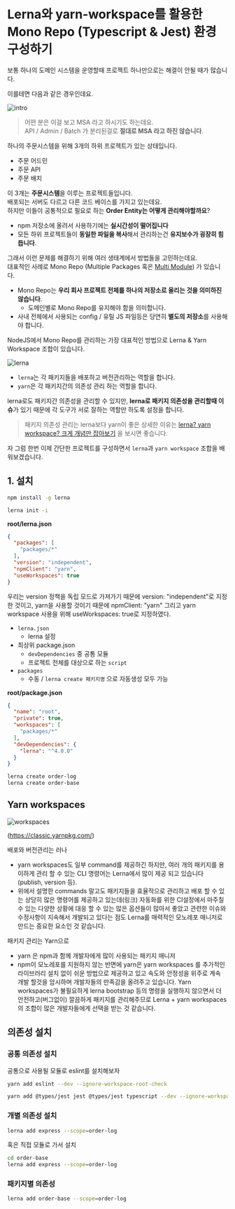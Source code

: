 # Lerna와 yarn-workspace를 활용한 Mono Repo (Typescript & Jest) 환경 구성하기 

보통 하나의 도메인 시스템을 운영할때 프로젝트 하나만으로는 해결이 안될 때가 많습니다.  
  
이를테면 다음과 같은 경우인데요.

![intro](./images/intro.png)

> 어떤 분은 이걸 보고 MSA 라고 하시기도 하는데요.  
> API / Admin / Batch 가 분리된걸로 **절대로 MSA 라고 하진 않습니다**.


하나의 주문시스템을 위해 3개의 하위 프로젝트가 있는 상태입니다.  

* 주문 어드민
* 주문 API
* 주문 배치

이 3개는 **주문시스템**을 이루는 프로젝트들입니다.  
배포되는 서버도 다르고 다른 코드 베이스를 가지고 있는데요.  
하지만 이들이 공통적으로 필요로 하는 **Order Entity는 어떻게 관리해야할까요**?  

* npm 저장소에 올려서 사용하기에는 **실시간성이 떨어집니다**
* 모든 하위 프로젝트들이 **동일한 파일을 복사**해서 관리하는건 **유지보수가 굉장히 힘듭니다**.  

그래서 이런 문제를 해결하기 위해 여러 생태계에서 방법들을 고민하는데요.  
대표적인 사례로 Mono Repo (Multiple Packages 혹은 [Multi Module](https://jojoldu.tistory.com/123)) 가 있습니다.

* Mono Repo는 **우리 회사 프로젝트 전체를 하나의 저장소로 올리는 것을 의미하진 않습니다**.
  * 도메인별로 Mono Repo를 유지해야 함을 의미합니다.
* 사내 전체에서 사용되는 config / 유틸 JS 파일등은 당연히 **별도의 저장소**를 사용해야 합니다.

NodeJS에서 Mono Repo를 관리하는 가장 대표적인 방법으로 Lerna & Yarn Workspace 조합이 있습니다.

![lerna](images/lerna.png)

* `lerna`는 각 패키지들을 배포하고 버전관리하는 역할을 합니다.
* `yarn`은 각 패키지간의 의존성 관리 하는 역할을 합니다.

lerna로도 패키지간 의존성을 관리할 수 있지만, **lerna로 패키지 의존성을 관리할때 이슈**가 있기 때문에 각 도구가 서로 잘하는 역할만 하도록 설정을 합니다.

> 패키지 의존성 관리는 lerna보다 yarn이 좋은 상세한 이유는 [lerna? yarn workspace? 크게 개념만 잡아보기](https://simsimjae.medium.com/monorepo-lerna-yarn-workspace-%ED%81%AC%EA%B2%8C-%EA%B0%9C%EB%85%90%EB%A7%8C-%EC%9E%A1%EC%95%84%EB%B3%B4%EA%B8%B0-c58bc4ba31fe) 을 보시면 좋습니다.

자 그럼 한번 이제 간단한 프로젝트를 구성하면서 `lerna`과 `yarn workspace` 조합을 배워보겠습니다.

## 1. 설치

```bash
npm install -g lerna
```

```bash
lerna init -i
```


**root/lerna.json**

```json
{
  "packages": [
    "packages/*"
  ],
  "version": "independent",
  "npmClient": "yarn",
  "useWorkspaces": true
}
```

우리는 version 정책을 독립 모드로 가져가기 때문에 version: "independent"로 지정한 것이고,
yarn을 사용할 것이기 때문에 npmClient: "yarn" 그리고 yarn workspace 사용을 위해 useWorkspaces: true로 지정하였다.

* `lerna.json`
    * lerna 설정
* 최상위 package.json
    * `devDependencies` 중 공통 모듈
    * 프로젝트 전체를 대상으로 하는 `script`
* `packages`
    * 수동 / `lerna create 패키지명` 으로 자동생성 모두 가능

**root/package.json**

```json
{
  "name": "root",
  "private": true,
  "workspaces": [
    "packages/*"
  ],
  "devDependencies": {
    "lerna": "^4.0.0"
  }
}
```    

```bash
lerna create order-log
lerna create order-base
```

## Yarn workspaces

![workspaces](./images/workspaces.png)

(https://classic.yarnpkg.com/)

배포와 버전관리는 러나 
* yarn workspaces도 일부 command를 제공하긴 하지만, 여러 개의 패키지를 용이하게 관리 할 수 있는 CLI 명령어는 Lerna에서 많이 제공 되고 있습니다(publish, version 등). 
* 위에서 설명한 commands 말고도 패키지들을 효율적으로 관리하고 배포 할 수 있는 상당히 많은 명령어를 제공하고 있는데(링크) 자동화를 위한 CI설정에서 마주칠 수 있는 다양한 상황에 대응 할 수 있는 많은 옵션들이 많아서 좋았고 관련한 이슈와 수정사항이 지속해서 개발되고 있다는 점도 Lerna를 매력적인 모노레포 매니저로 만드는 중요한 요소인 것 같습니다.

패키지 관리는 Yarn으로 
* yarn 은 npm과 함께 개발자에게 많이 사용되는 패키지 매니저 
* npm이 모노레포를 지원하지 않는 반면에 yarn은 yarn workspaces 를 추가적인 라이브러리 설치 없이 쉬운 방법으로 제공하고 있고 속도와 안정성을 위주로 계속 개발 할것을 암시하며 개발자들의 만족감을 올려주고 있습니다. 
  Yarn workspaces가 불필요하게 lerna bootstrap 등의 명령을 실행하지 않으면서 더 안전하고(버그없이) 깔끔하게 패키지를 관리해주므로 Lerna + yarn workspaces의 조합이 많은 개발자들에게 선택을 받는 것 같습니다.

## 의존성 설치

### 공통 의존성 설치

공통으로 사용될 모듈로 eslint를 설치해보자

```bash
yarn add eslint --dev --ignore-workspace-root-check
```

```bash
yarn add @types/jest jest @types/jest typescript --dev --ignore-workspace-root-check
```

### 개별 의존성 설치

```bash
lerna add express --scope=order-log
```

혹은 직접 모듈로 가서 설치

```bash
cd order-base
lerna add express --scope=order-log
```

### 패키지별 의존성

```bash
lerna add order-base --scope=order-log
```
